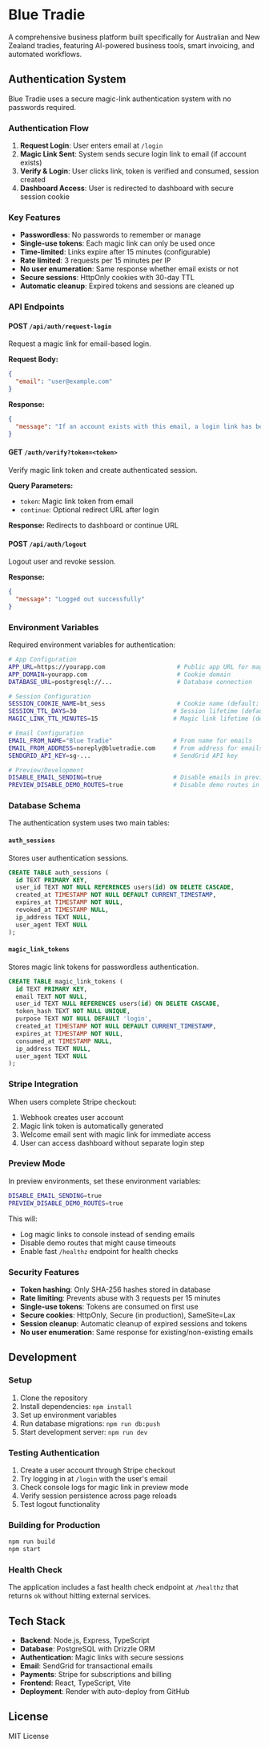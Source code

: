 # Blue Tradie

A comprehensive business platform built specifically for Australian and New Zealand tradies, featuring AI-powered business tools, smart invoicing, and automated workflows.

## Authentication System

Blue Tradie uses a secure magic-link authentication system with no passwords required.

### Authentication Flow

1. **Request Login**: User enters email at `/login`
2. **Magic Link Sent**: System sends secure login link to email (if account exists)
3. **Verify & Login**: User clicks link, token is verified and consumed, session created
4. **Dashboard Access**: User is redirected to dashboard with secure session cookie

### Key Features

- **Passwordless**: No passwords to remember or manage
- **Single-use tokens**: Each magic link can only be used once
- **Time-limited**: Links expire after 15 minutes (configurable)
- **Rate limited**: 3 requests per 15 minutes per IP
- **No user enumeration**: Same response whether email exists or not
- **Secure sessions**: HttpOnly cookies with 30-day TTL
- **Automatic cleanup**: Expired tokens and sessions are cleaned up

### API Endpoints

#### POST `/api/auth/request-login`
Request a magic link for email-based login.

**Request Body:**
```json
{
  "email": "user@example.com"
}
```

**Response:**
```json
{
  "message": "If an account exists with this email, a login link has been sent."
}
```

#### GET `/auth/verify?token=<token>`
Verify magic link token and create authenticated session.

**Query Parameters:**
- `token`: Magic link token from email
- `continue`: Optional redirect URL after login

**Response:** Redirects to dashboard or continue URL

#### POST `/api/auth/logout`
Logout user and revoke session.

**Response:**
```json
{
  "message": "Logged out successfully"
}
```

### Environment Variables

Required environment variables for authentication:

```bash
# App Configuration
APP_URL=https://yourapp.com                    # Public app URL for magic links
APP_DOMAIN=yourapp.com                         # Cookie domain
DATABASE_URL=postgresql://...                  # Database connection

# Session Configuration
SESSION_COOKIE_NAME=bt_sess                    # Cookie name (default: bt_sess)
SESSION_TTL_DAYS=30                           # Session lifetime (default: 30)
MAGIC_LINK_TTL_MINUTES=15                     # Magic link lifetime (default: 15)

# Email Configuration
EMAIL_FROM_NAME="Blue Tradie"                 # From name for emails
EMAIL_FROM_ADDRESS=noreply@bluetradie.com     # From address for emails
SENDGRID_API_KEY=sg-...                       # SendGrid API key

# Preview/Development
DISABLE_EMAIL_SENDING=true                    # Disable emails in preview (logs instead)
PREVIEW_DISABLE_DEMO_ROUTES=true              # Disable demo routes in preview
```

### Database Schema

The authentication system uses two main tables:

#### `auth_sessions`
Stores user authentication sessions.

```sql
CREATE TABLE auth_sessions (
  id TEXT PRIMARY KEY,
  user_id TEXT NOT NULL REFERENCES users(id) ON DELETE CASCADE,
  created_at TIMESTAMP NOT NULL DEFAULT CURRENT_TIMESTAMP,
  expires_at TIMESTAMP NOT NULL,
  revoked_at TIMESTAMP NULL,
  ip_address TEXT NULL,
  user_agent TEXT NULL
);
```

#### `magic_link_tokens`
Stores magic link tokens for passwordless authentication.

```sql
CREATE TABLE magic_link_tokens (
  id TEXT PRIMARY KEY,
  email TEXT NOT NULL,
  user_id TEXT NULL REFERENCES users(id) ON DELETE CASCADE,
  token_hash TEXT NOT NULL UNIQUE,
  purpose TEXT NOT NULL DEFAULT 'login',
  created_at TIMESTAMP NOT NULL DEFAULT CURRENT_TIMESTAMP,
  expires_at TIMESTAMP NOT NULL,
  consumed_at TIMESTAMP NULL,
  ip_address TEXT NULL,
  user_agent TEXT NULL
);
```

### Stripe Integration

When users complete Stripe checkout:

1. Webhook creates user account
2. Magic link token is automatically generated
3. Welcome email sent with magic link for immediate access
4. User can access dashboard without separate login step

### Preview Mode

In preview environments, set these environment variables:

```bash
DISABLE_EMAIL_SENDING=true
PREVIEW_DISABLE_DEMO_ROUTES=true
```

This will:
- Log magic links to console instead of sending emails
- Disable demo routes that might cause timeouts
- Enable fast `/healthz` endpoint for health checks

### Security Features

- **Token hashing**: Only SHA-256 hashes stored in database
- **Rate limiting**: Prevents abuse with 3 requests per 15 minutes
- **Single-use tokens**: Tokens are consumed on first use
- **Secure cookies**: HttpOnly, Secure (in production), SameSite=Lax
- **Session cleanup**: Automatic cleanup of expired sessions and tokens
- **No user enumeration**: Same response for existing/non-existing emails

## Development

### Setup

1. Clone the repository
2. Install dependencies: `npm install`
3. Set up environment variables
4. Run database migrations: `npm run db:push`
5. Start development server: `npm run dev`

### Testing Authentication

1. Create a user account through Stripe checkout
2. Try logging in at `/login` with the user's email
3. Check console logs for magic link in preview mode
4. Verify session persistence across page reloads
5. Test logout functionality

### Building for Production

```bash
npm run build
npm start
```

### Health Check

The application includes a fast health check endpoint at `/healthz` that returns `ok` without hitting external services.

## Tech Stack

- **Backend**: Node.js, Express, TypeScript
- **Database**: PostgreSQL with Drizzle ORM
- **Authentication**: Magic links with secure sessions
- **Email**: SendGrid for transactional emails
- **Payments**: Stripe for subscriptions and billing
- **Frontend**: React, TypeScript, Vite
- **Deployment**: Render with auto-deploy from GitHub

## License

MIT License